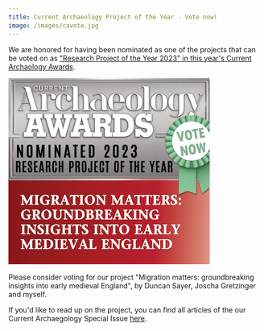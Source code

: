 ```yaml
---
title: Current Archaeology Project of the Year - Vote now!
image: /images/cavote.jpg
---
```


We are honored for having been nominated as one of the projects that can be voted on as ["Research Project of the Year 2023" in this year's Current Archaology Awards](https://archaeology.co.uk/vote).

[![](../images/cavote.jpg)](https://archaeology.co.uk/vote)

Please consider voting for our project "Migration matters: groundbreaking insights into early medieval England", by Duncan Sayer, Joscha Gretzinger and myself. 

If you'd like to read up on the project, you can find all articles of the our Current Archaegology Special Issue [here](https://the-past.com/magazines/current-archaeology-392/).

